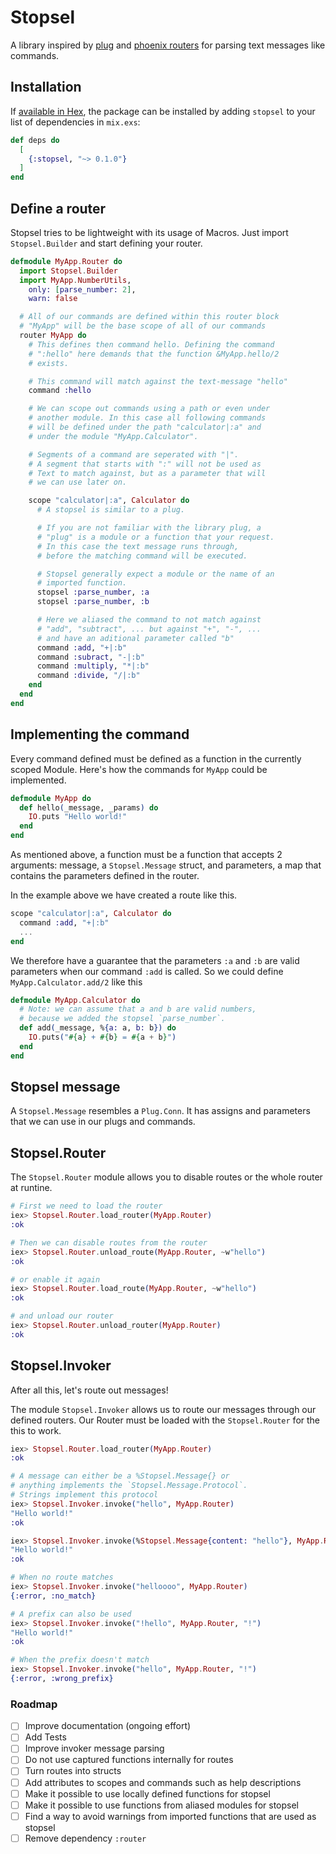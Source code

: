 # Stopsel

A library inspired by [plug](https://hex.pm/packages/plug) and [phoenix routers](https://hex.pm/packages/phoenix) for parsing text messages like commands.

## Installation

If [available in Hex](https://hex.pm/docs/publish), the package can be installed
by adding `stopsel` to your list of dependencies in `mix.exs`:

```elixir
def deps do
  [
    {:stopsel, "~> 0.1.0"}
  ]
end
```

## Define a router
Stopsel tries to be lightweight with its usage of Macros. Just import `Stopsel.Builder` and start defining your router.

```elixir
defmodule MyApp.Router do
  import Stopsel.Builder
  import MyApp.NumberUtils,
    only: [parse_number: 2],
    warn: false

  # All of our commands are defined within this router block
  # "MyApp" will be the base scope of all of our commands
  router MyApp do
    # This defines then command hello. Defining the command
    # ":hello" here demands that the function &MyApp.hello/2
    # exists.

    # This command will match against the text-message "hello"
    command :hello

    # We can scope out commands using a path or even under
    # another module. In this case all following commands
    # will be defined under the path "calculator|:a" and
    # under the module "MyApp.Calculator".

    # Segments of a command are seperated with "|".
    # A segment that starts with ":" will not be used as
    # Text to match against, but as a parameter that will
    # we can use later on.

    scope "calculator|:a", Calculator do
      # A stopsel is similar to a plug.

      # If you are not familiar with the library plug, a
      # "plug" is a module or a function that your request.
      # In this case the text message runs through,
      # before the matching command will be executed.

      # Stopsel generally expect a module or the name of an
      # imported function.
      stopsel :parse_number, :a
      stopsel :parse_number, :b

      # Here we aliased the command to not match against
      # "add", "subtract", ... but against "+", "-", ...
      # and have an aditional parameter called "b"
      command :add, "+|:b"
      command :subract, "-|:b"
      command :multiply, "*|:b"
      command :divide, "/|:b"
    end
  end
end
```

## Implementing the command

Every command defined must be defined as a function in the currently scoped Module. Here's how the commands for `MyApp` could be implemented.

```elixir
defmodule MyApp do
  def hello(_message, _params) do
    IO.puts "Hello world!"
  end
end
```

As mentioned above, a function must be a function that accepts 2 arguments: message, a `Stopsel.Message` struct, and parameters, a map that contains the parameters defined in the  router.

In the example above we have created a route like this.
```elixir
scope "calculator|:a", Calculator do
  command :add, "+|:b"
  ...
end
```

We therefore have a guarantee that the parameters `:a` and `:b` are valid parameters when our command `:add` is called.
So we could define `MyApp.Calculator.add/2` like this

```elixir
defmodule MyApp.Calculator do
  # Note: we can assume that a and b are valid numbers,
  # because we added the stopsel `parse_number`.
  def add(_message, %{a: a, b: b}) do
    IO.puts("#{a} + #{b} = #{a + b}")
  end
end
```

## Stopsel message

A `Stopsel.Message` resembles a `Plug.Conn`. It has assigns and parameters that we can use in our plugs and commands.

## Stopsel.Router
The `Stopsel.Router` module allows you to disable routes or the whole router at runtine.

```elixir
# First we need to load the router
iex> Stopsel.Router.load_router(MyApp.Router)
:ok

# Then we can disable routes from the router
iex> Stopsel.Router.unload_route(MyApp.Router, ~w"hello")
:ok

# or enable it again
iex> Stopsel.Router.load_route(MyApp.Router, ~w"hello")
:ok

# and unload our router
iex> Stopsel.Router.unload_router(MyApp.Router)
:ok
```

## Stopsel.Invoker
After all this, let's route out messages!

The module `Stopsel.Invoker` allows us to route our messages through our defined routers. Our Router must be loaded with the `Stopsel.Router` for the this to work.

```elixir
iex> Stopsel.Router.load_router(MyApp.Router)
:ok

# A message can either be a %Stopsel.Message{} or
# anything implements the `Stopsel.Message.Protocol`.
# Strings implement this protocol
iex> Stopsel.Invoker.invoke("hello", MyApp.Router)
"Hello world!"
:ok

iex> Stopsel.Invoker.invoke(%Stopsel.Message{content: "hello"}, MyApp.Router)
"Hello world!"
:ok

# When no route matches
iex> Stopsel.Invoker.invoke("helloooo", MyApp.Router)
{:error, :no_match}

# A prefix can also be used
iex> Stopsel.Invoker.invoke("!hello", MyApp.Router, "!")
"Hello world!"
:ok

# When the prefix doesn't match
iex> Stopsel.Invoker.invoke("hello", MyApp.Router, "!")
{:error, :wrong_prefix}
```

### Roadmap
* [ ] Improve documentation (ongoing effort)
* [ ] Add Tests
* [ ] Improve invoker message parsing
* [ ] Do not use captured functions internally for routes
* [ ] Turn routes into structs
* [ ] Add attributes to scopes and commands such as help descriptions
* [ ] Make it possible to use locally defined functions for stopsel
* [ ] Make it possible to use functions from aliased modules for stopsel
* [ ] Find a way to avoid warnings from imported functions that are used as stopsel
* [ ] Remove dependency `:router`